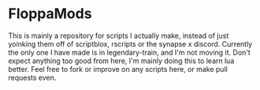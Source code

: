 # FloppaMods

This is mainly a repository for scripts I actually make, instead of just yoinking them off of scriptblox, rscripts or the synapse x discord. Currently the only one I have made is in legendary-train, and I'm not moving it. Don't expect anything too good from here, I'm mainly doing this to learn lua better. Feel free to fork or improve on any scripts here, or make pull requests even.
